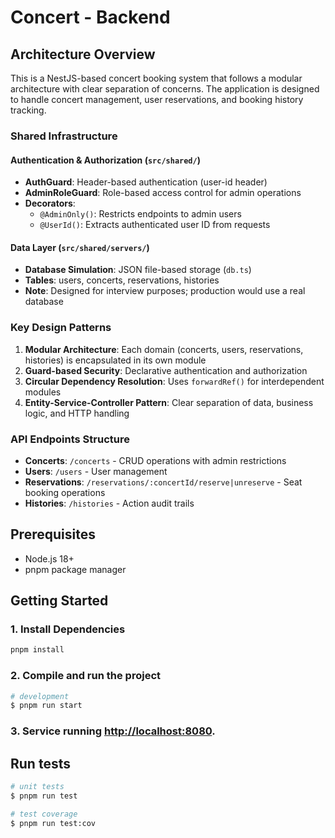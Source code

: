 # Concert - Backend

## Architecture Overview

This is a NestJS-based concert booking system that follows a modular architecture with clear separation of concerns. The application is designed to handle concert management, user reservations, and booking history tracking.

### Shared Infrastructure

#### Authentication & Authorization (`src/shared/`)

- **AuthGuard**: Header-based authentication (user-id header)
- **AdminRoleGuard**: Role-based access control for admin operations
- **Decorators**:
  - `@AdminOnly()`: Restricts endpoints to admin users
  - `@UserId()`: Extracts authenticated user ID from requests

#### Data Layer (`src/shared/servers/`)

- **Database Simulation**: JSON file-based storage (`db.ts`)
- **Tables**: users, concerts, reservations, histories
- **Note**: Designed for interview purposes; production would use a real database

### Key Design Patterns

1. **Modular Architecture**: Each domain (concerts, users, reservations, histories) is encapsulated in its own module
2. **Guard-based Security**: Declarative authentication and authorization
3. **Circular Dependency Resolution**: Uses `forwardRef()` for interdependent modules
4. **Entity-Service-Controller Pattern**: Clear separation of data, business logic, and HTTP handling

### API Endpoints Structure

- **Concerts**: `/concerts` - CRUD operations with admin restrictions
- **Users**: `/users` - User management
- **Reservations**: `/reservations/:concertId/reserve|unreserve` - Seat booking operations
- **Histories**: `/histories` - Action audit trails

## Prerequisites

- Node.js 18+
- pnpm package manager

## Getting Started

### 1. Install Dependencies

```bash
pnpm install
```

### 2. Compile and run the project

```bash
# development
$ pnpm run start
```

### 3. Service running [http://localhost:8080](http://localhost:8080).

## Run tests

```bash
# unit tests
$ pnpm run test

# test coverage
$ pnpm run test:cov
```
